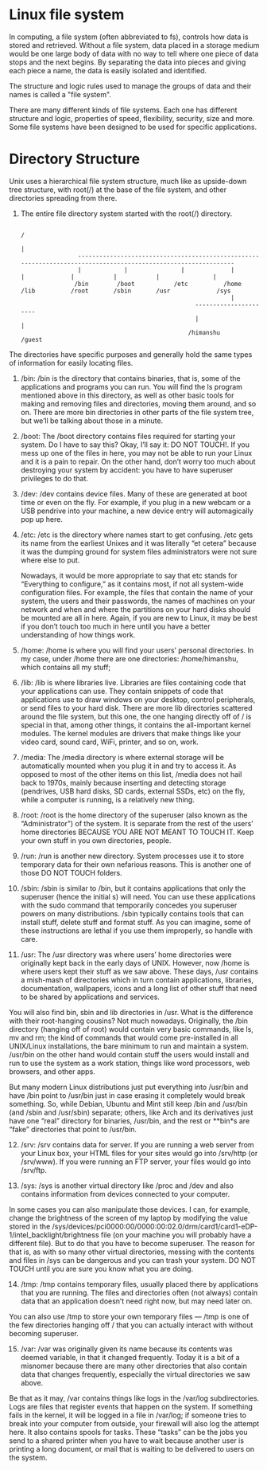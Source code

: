 # Linux file system
In computing, a file system (often abbreviated to fs), controls how data is stored and retrieved.
Without a file system, data placed in a storage medium would be one large body of data with no way to tell where one piece of data stops and the next begins. 
By separating the data into pieces and giving each piece a name, the data is easily isolated and identified.

The structure and logic rules used to manage the groups of data and their names is called a "file system".

There are many different kinds of file systems. Each one has different structure and logic, properties of speed, flexibility, security, size and more. 
Some file systems have been designed to be used for specific applications.

# Directory Structure
Unix uses a hierarchical file system structure, much like as upside-down tree structure, with root(/) at the base of the file system, and other directories spreading from there.
1. The entire file directory system started with the root(/) directory.

                                                                             /
                                                                             |
                       ---------------------------------------------------------------------------------------------------------------
                       |            |               |             |             |             |           |           |               |
                      /bin        /boot           /etc          /home         /lib          /root       /sbin       /usr             /sys
                                                                  |
                                                        ----------------------
                                                        |                     |
                                                      /himanshu           /guest
                                    
 The directories have specific purposes and generally hold the same types of information for easily locating files.
 
 1. /bin: /bin is the directory that contains binaries, that is, some of the applications and programs you can run. You will find the ls program mentioned above in this directory, as well as other basic tools for making and removing files and directories, moving them around, and so on. There are more bin directories in other parts of the file system tree, but we’ll be talking about those in a minute.
 
 2. /boot: The /boot directory contains files required for starting your system. Do I have to say this? Okay, I’ll say it: DO NOT TOUCH!. If you mess up one of the files in here, you may not be able to run your Linux and it is a pain to repair. On the other hand, don’t worry too much about destroying your system by accident: you have to have superuser privileges to do that.
 
 3. /dev: /dev contains device files.  Many of these are generated at boot time or even on the fly. For example, if you plug in a new webcam or a USB pendrive into your machine, a new device entry will automagically pop up here.
 
 4. /etc: /etc is the directory where names start to get confusing. /etc gets its name from the earliest Unixes and it was literally “et cetera” because it was the dumping ground for system files administrators were not sure where else to put.

       Nowadays, it would be more appropriate to say that etc stands for “Everything to configure,” as it contains most, if not all system-wide configuration            files. For example, the files that contain the name of your system, the users and their passwords, the names of machines on your network and when and where        the partitions on your hard disks should be mounted are all in here. Again, if you are new to Linux, it may be best if you don’t touch too much in here            until you have a better understanding of how things work.
       
 5. /home: /home is where you will find your users’ personal directories. In my case, under /home there are one directories: /home/himanshu, which contains all my stuff;
 
 6. /lib: /lib is where libraries live. Libraries are files containing code that your applications can use. They contain snippets of code that applications use to draw windows on your desktop, control peripherals, or send files to your hard disk.
 There are more lib directories scattered around the file system, but this one, the one hanging directly off of / is special in that, among other things, it contains the all-important kernel modules. The kernel modules are drivers that make things like your video card, sound card, WiFi, printer, and so on, work.
 
 7. /media: The /media directory is where external storage will be automatically mounted when you plug it in and try to access it. As opposed to most of the other items on this list, /media does not hail back to 1970s, mainly because inserting and detecting storage (pendrives, USB hard disks, SD cards, external SSDs, etc) on the fly, while a computer is running, is a relatively new thing.
 
 8. /root: /root is the home directory of the superuser (also known as the “Administrator”) of the system. It is separate from the rest of the users’ home directories BECAUSE YOU ARE NOT MEANT TO TOUCH IT. Keep your own stuff in you own directories, people.
 
9. /run: /run is another new directory. System processes use it to store temporary data for their own nefarious reasons. This is another one of those DO NOT TOUCH folders.

10. /sbin: /sbin is similar to /bin, but it contains applications that only the superuser (hence the initial s) will need. You can use these applications with the sudo command that temporarily concedes you superuser powers on many distributions. /sbin typically contains tools that can install stuff, delete stuff and format stuff. As you can imagine, some of these instructions are lethal if you use them improperly, so handle with care.

11. /usr: The /usr directory was where users’ home directories were originally kept back in the early days of UNIX. However, now /home is where users kept their stuff as we saw above. These days, /usr contains a mish-mash of directories which in turn contain applications, libraries, documentation, wallpapers, icons and a long list of other stuff that need to be shared by applications and services.

You will also find bin, sbin and lib directories in /usr. What is the difference with their root-hanging cousins? Not much nowadays. Originally, the /bin directory (hanging off of root) would contain very basic commands, like ls, mv and rm; the kind of commands that would come pre-installed in all UNIX/Linux installations, the bare minimum to run and maintain a system. /usr/bin on the other hand would contain stuff the users would install and run to use the system as a work station, things like word processors, web browsers, and other apps.

But many modern Linux distributions just put everything into /usr/bin and have /bin point to /usr/bin just in case erasing it completely would break something. So, while Debian, Ubuntu and Mint still keep /bin and /usr/bin (and /sbin and /usr/sbin) separate; others, like Arch and its derivatives just have one “real” directory for binaries, /usr/bin, and the rest or **bin*s are “fake” directories that point to /usr/bin.

12. /srv: /srv contains data for server.  If you are running a web server from your Linux box, your HTML files for your sites would go into /srv/http (or /srv/www). If you were running an FTP server, your files would go into /srv/ftp.


13. /sys: /sys is another virtual directory like /proc and /dev and also contains information from devices connected to your computer.

In some cases you can also manipulate those devices. I can, for example, change the brightness of the screen of my laptop by modifying the value stored in the /sys/devices/pci0000:00/0000:00:02.0/drm/card1/card1-eDP-1/intel_backlight/brightness file (on your machine you will probably have a different file). But to do that you have to become superuser. The reason for that is, as with so many other virtual directories, messing with the contents and files in /sys can be dangerous and you can trash your system. DO NOT TOUCH until you are sure you know what you are doing.

14. /tmp: /tmp contains temporary files, usually placed there by applications that you are running. The files and directories often (not always) contain data that an application doesn’t need right now, but may need later on.

You can also use /tmp to store your own temporary files — /tmp is one of the few directories hanging off / that you can actually interact with without becoming superuser.

15. /var: /var was originally given its name because its contents was deemed variable, in that it changed frequently. Today it is a bit of a misnomer because there are many other directories that also contain data that changes frequently, especially the virtual directories we saw above.

Be that as it may, /var contains things like logs in the /var/log subdirectories. Logs are files that register events that happen on the system. If something fails in the kernel, it will be logged in a file in /var/log; if someone tries to break into your computer from outside, your firewall will also log the attempt here. It also contains spools for tasks. These “tasks” can be the jobs you send to a shared printer when you have to wait because another user is printing a long document, or mail that is waiting to be delivered to users on the system.                                                                
